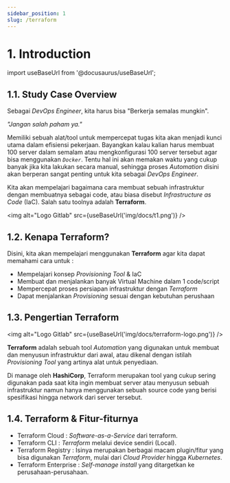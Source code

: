 ```yaml
---
sidebar_position: 1
slug: /terraform
---
```


# 1. Introduction

import useBaseUrl from '@docusaurus/useBaseUrl';

## 1.1. Study Case Overview

Sebagai _DevOps Engineer_, kita harus bisa "Berkerja semalas mungkin".

_"Jangan salah paham ya."_

Memiliki sebuah alat/tool untuk mempercepat tugas kita akan menjadi kunci utama dalam efisiensi pekerjaan. Bayangkan kalau kalian harus membuat 100 server dalam semalam atau mengkonfigurasi 100 server tersebut agar bisa menggunakan _`Docker`_. Tentu hal ini akan memakan waktu yang cukup banyak jika kita lakukan secara manual, sehingga proses _Automation_ disini akan berperan sangat penting untuk kita sebagai _DevOps Engineer_.

Kita akan mempelajari bagaimana cara membuat sebuah infrastruktur dengan membuatnya sebagai code, atau biasa disebut _Infrastructure as Code_ (IaC). Salah satu toolnya adalah **Terraform**.

<img alt="Logo Gitlab" src={useBaseUrl('img/docs/t1.png')} />

## 1.2. Kenapa Terraform?

Disini, kita akan mempelajari menggunakan **Terraform** agar kita dapat memahami cara untuk :
- Mempelajari konsep _Provisioning Tool_ & IaC
- Membuat dan menjalankan banyak Virtual Machine dalam 1 code/script
- Mempercepat proses persiapan infrastruktur dengan _Terraform_
- Dapat menjalankan _Provisioning_ sesuai dengan kebutuhan perushaan

## 1.3. Pengertian Terraform

<img alt="Logo Gitlab" src={useBaseUrl('img/docs/terraform-logo.png')} />

**Terraform** adalah sebuah tool _Automation_ yang digunakan untuk membuat dan menyusun infrastruktur dari awal, atau dikenal dengan istilah _Provisioning Tool_ yang artinya alat untuk penyediaan.

Di manage oleh **HashiCorp**, Terraform merupakan tool yang cukup sering digunakan pada saat kita ingin membuat server atau menyusun sebuah infrastruktur namun hanya menggunakan sebuah source code yang berisi spesifikasi hingga network dari server tersebut.

## 1.4. Terraform & Fitur-fiturnya

- Terraform Cloud : _Software-as-a-Service_ dari terraform.
- Terraform CLI : _Terraform_ melalui device sendiri (Local).
- Terraform Registry : Isinya merupakan berbagai macam plugin/fitur yang bisa digunakan _Terraform_, mulai dari _Cloud Provider_ hingga _Kubernetes_. 
- Terraform Enterprise : _Self-manage install_ yang ditargetkan ke perusahaan-perusahaan.